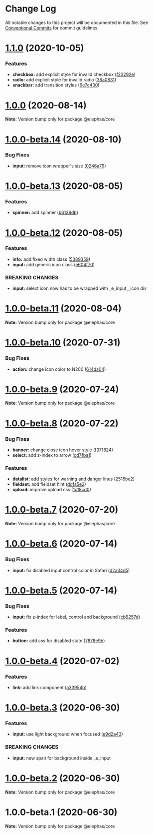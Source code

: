 # Change Log

All notable changes to this project will be documented in this file.
See [Conventional Commits](https://conventionalcommits.org) for commit guidelines.

# [1.1.0](https://github.com/cft-group/elephas/compare/v1.0.0...v1.1.0) (2020-10-05)


### Features

* **checkbox:** add explicit style for invalid checkbox ([f23292e](https://github.com/cft-group/elephas/commit/f23292efb17116b7ad66320c8f8f33c1d289e5db))
* **radio:** add explicit style for invalid radio ([36a0831](https://github.com/cft-group/elephas/commit/36a0831f2aa94ac92d103bbf2d38b83a0fdddc99))
* **snackbar:** add transition styles ([6e7c430](https://github.com/cft-group/elephas/commit/6e7c4307d60e56a23a35c1be761087005ecd88d8))





# [1.0.0](https://github.com/cft-group/elephas/compare/v1.0.0-beta.14...v1.0.0) (2020-08-14)

**Note:** Version bump only for package @elephas/core





# [1.0.0-beta.14](https://github.com/cft-group/elephas/compare/v1.0.0-beta.13...v1.0.0-beta.14) (2020-08-10)


### Bug Fixes

* **input:** remove icon wrapper's size ([0246a79](https://github.com/cft-group/elephas/commit/0246a797954bcec9e9d5080b463530ba9fee9397))





# [1.0.0-beta.13](https://github.com/cft-group/elephas/compare/v1.0.0-beta.12...v1.0.0-beta.13) (2020-08-05)


### Features

* **spinner:** add spinner ([b6138db](https://github.com/cft-group/elephas/commit/b6138dbcd4ed1d7181b1306ffe347e6299e3999b))





# [1.0.0-beta.12](https://github.com/cft-group/elephas/compare/v1.0.0-beta.11...v1.0.0-beta.12) (2020-08-05)


### Features

* **info:** add fixed width class ([5389359](https://github.com/cft-group/elephas/commit/538935948cb01f4f139372beda05fcbc3c399bdb))
* **input:** add generic icon class ([e604f70](https://github.com/cft-group/elephas/commit/e604f70bcfca861febb750f492e41018bfee2761))


### BREAKING CHANGES

* **input:** select icon now has to be wrapped with _e_input__icon div





# [1.0.0-beta.11](https://github.com/cft-group/elephas/compare/v1.0.0-beta.10...v1.0.0-beta.11) (2020-08-04)

**Note:** Version bump only for package @elephas/core





# [1.0.0-beta.10](https://github.com/cft-group/elephas/compare/v1.0.0-beta.9...v1.0.0-beta.10) (2020-07-31)


### Bug Fixes

* **action:** change icon color to N200 ([614da04](https://github.com/cft-group/elephas/commit/614da04cb3f137c9beafbfea808798b55433cb11))





# [1.0.0-beta.9](https://github.com/cft-group/elephas/compare/v1.0.0-beta.8...v1.0.0-beta.9) (2020-07-24)

**Note:** Version bump only for package @elephas/core





# [1.0.0-beta.8](https://github.com/cft-group/elephas/compare/v1.0.0-beta.7...v1.0.0-beta.8) (2020-07-22)


### Bug Fixes

* **banner:** change close icon hover style ([f371824](https://github.com/cft-group/elephas/commit/f37182477fdc2b63e30b02961f9f8be2ed39e2c5))
* **select:** add z-index to arrow ([cd7fba1](https://github.com/cft-group/elephas/commit/cd7fba18df6b3a298e5edb1e80e03ebd38279304))


### Features

* **datalist:** add styles for warning and danger lines ([2516be2](https://github.com/cft-group/elephas/commit/2516be25b85a0bca39baa87f9b1d4d3352a4ccb7))
* **fieldset:** add fieldset hint ([ddfa5e2](https://github.com/cft-group/elephas/commit/ddfa5e2643f84b4f1966d2c4acf50174a5cec829))
* **upload:** improve upload css ([1c18cd0](https://github.com/cft-group/elephas/commit/1c18cd090972d2e14f38b7ead558f3a8db578ae0))





# [1.0.0-beta.7](https://github.com/cft-group/elephas/compare/v1.0.0-beta.6...v1.0.0-beta.7) (2020-07-20)

**Note:** Version bump only for package @elephas/core





# [1.0.0-beta.6](https://github.com/cft-group/elephas/compare/v1.0.0-beta.5...v1.0.0-beta.6) (2020-07-14)


### Bug Fixes

* **input:** fix disabled input control color in Safari ([d2a34d5](https://github.com/cft-group/elephas/commit/d2a34d5995e67d38bef4e2af606a59a41bdfcffe))





# [1.0.0-beta.5](https://github.com/cft-group/elephas/compare/v1.0.0-beta.4...v1.0.0-beta.5) (2020-07-14)


### Bug Fixes

* **input:** fix z-index for label, control and background ([cb9257d](https://github.com/cft-group/elephas/commit/cb9257df85198c23adb4ca23f667064f8c03683d))


### Features

* **button:** add css for disabled state ([7878e9b](https://github.com/cft-group/elephas/commit/7878e9b3a7d94bef51f1980a328d8077abd3990e))





# [1.0.0-beta.4](https://github.com/cft-group/elephas/compare/v1.0.0-beta.3...v1.0.0-beta.4) (2020-07-02)


### Features

* **link:** add link component ([a33954b](https://github.com/cft-group/elephas/commit/a33954b1e96a7ae9fc750d5b8fb0f981ecfe4e36))





# [1.0.0-beta.3](https://github.com/cft-group/elephas/compare/v1.0.0-beta.2...v1.0.0-beta.3) (2020-06-30)


### Features

* **input:** use light background when focused ([e9d2a43](https://github.com/cft-group/elephas/commit/e9d2a43b6204fa1f927013b4227c5ea85d7d1e8a))


### BREAKING CHANGES

* **input:** new span for background inside _e_input





# [1.0.0-beta.2](https://github.com/cft-group/elephas/compare/v1.0.0-beta.1...v1.0.0-beta.2) (2020-06-30)

**Note:** Version bump only for package @elephas/core





# 1.0.0-beta.1 (2020-06-30)

**Note:** Version bump only for package @elephas/core
